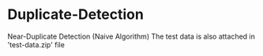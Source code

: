 # Duplicate-Detection
Near-Duplicate Detection (Naive Algorithm)
The test data is also attached in 'test-data.zip' file
